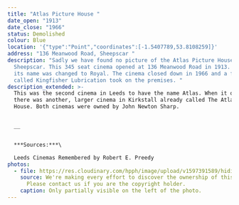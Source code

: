 ```yaml
---
title: "Atlas Picture House "
date_open: "1913"
date_close: "1966"
status: Demolished
colour: Blue
location: '{"type":"Point","coordinates":[-1.5407789,53.8108259]}'
address: "136 Meanwood Road, Sheepscar "
description: "Sadly we have found no picture of the Atlas Picture House in
  Sheepscar. This 345 seat cinema opened at 136 Meanwood Road in 1913. In 1935
  its name was changed to Royal. The cinema closed down in 1966 and a firm
  called Kingfisher Lubrication took on the premises. "
description_extended: >-
  This was the second cinema in Leeds to have the name Atlas. When it opened
  there was another, larger cinema in Kirkstall already called The Atlas Picture
  House. Both cinemas were owned by John Newton Sharp.


  __


  ***Sources:***\

  Leeds Cinemas Remembered by Robert E. Preedy
photos:
  - file: https://res.cloudinary.com/hpph/image/upload/v1597391589/hidinginplainsight/Atlas_Picture_House.jpg
    source: We're making every effort to discover the ownership of this photo.
      Please contact us if you are the copyright holder.
    caption: Only partially visible on the left of the photo.
---
```

